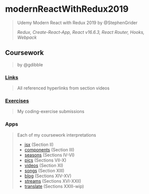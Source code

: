 # modernReactWithRedux2019
> Udemy Modern React with Redux 2019 by @StephenGrider
>
> _Redux, Create-React-App, React v16.6.3, React Router, Hooks, Webpack_

## Coursework
> by @gdibble

### [Links](https://github.com/gdibble/modernReactWithRedux2019/blob/master/Modern%20React%20with%20Redux%202019%20course%20notes.txt)
> All referenced hyperlinks from section videos


### [Exercises](https://github.com/gdibble/modernReactWithRedux2019/tree/master/exercises)
> My coding-exercise submissions

### Apps
> Each of my coursework interpretations
> - [jsx](https://github.com/gdibble/modernReactWithRedux2019/tree/master/jsx) (Section II)
> - [components](https://github.com/gdibble/modernReactWithRedux2019/tree/master/components) (Section III)
> - [seasons](https://github.com/gdibble/modernReactWithRedux2019/tree/master/seasons) (Sections IV-VI)
> - [pics](https://github.com/gdibble/modernReactWithRedux2019/tree/master/pics) (Sections VII-X)
> - [videos](https://github.com/gdibble/modernReactWithRedux2019/tree/master/videos) (Section XI)
> - [songs](https://github.com/gdibble/modernReactWithRedux2019/tree/master/songs) (Section XIII)
> - [blog](https://github.com/gdibble/modernReactWithRedux2019/tree/master/blog) (Sections XIV-XV)
> - [streams](https://github.com/gdibble/modernReactWithRedux2019/tree/master/streams) (Sections XVI-XXII)
> - [translate](https://github.com/gdibble/modernReactWithRedux2019/tree/master/translate) (Sections XXIII-wip)
